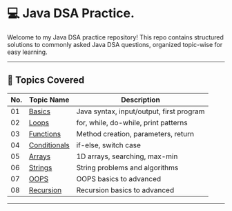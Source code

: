 # 💻 Java DSA Practice.

Welcome to my Java DSA practice repository! This repo contains structured solutions to commonly asked Java DSA questions, organized topic-wise for easy learning.

---

## 📘 Topics Covered

| No. |         Topic Name           |          Description                     |
|-----|------------------------------|------------------------------------------|
| 01  | [Basics](./02_Basic)         | Java syntax, input/output, first program |
| 02  | [Loops](./01_loop)           | for, while, do-while, print patterns     |
| 03  | [Functions](./Function)      | Method creation, parameters, return      |
| 04  | [Conditionals](./04_Conditionals) | if-else, switch case                |
| 05  | [Arrays](./05_Arrays)         | 1D arrays, searching, max-min           |
| 06  | [Strings](./06_Strings)       | String problems and algorithms          |
| 07  | [OOPS](./07_OOPS)             | OOPS basics to advanced                 |
| 08  | [Recursion](./08_Recursion)   | Recursion basics to advanced            |
---


